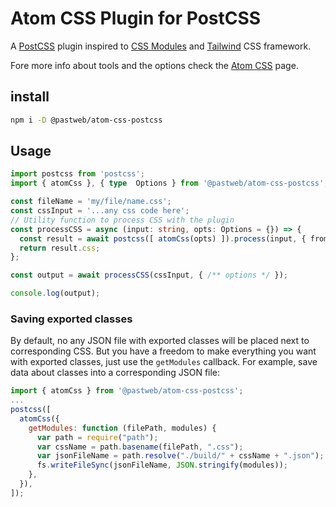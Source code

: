 # Atom CSS Plugin for PostCSS
A [PostCSS] plugin inspired to [CSS Modules] and [Tailwind] CSS framework.

[postcss]: https://github.com/postcss/postcss
[css modules]: https://github.com/css-modules/css-modules
[tailwind]: https://github.com/tailwindlabs/tailwindcss

Fore more info about tools and the options check the [Atom CSS](https://github.com/pastweb/atom-css/blob/master/README.md) page.

## install
```bash
npm i -D @pastweb/atom-css-postcss
```

## Usage
```ts
import postcss from 'postcss';
import { atomCss }, { type  Options } from '@pastweb/atom-css-postcss';

const fileName = 'my/file/name.css';
const cssInput = '...any css code here';
// Utility function to process CSS with the plugin
const processCSS = async (input: string, opts: Options = {}) => {
  const result = await postcss([ atomCss(opts) ]).process(input, { from: fileName });
  return result.css;
};

const output = await processCSS(cssInput, { /** options */ });

console.log(output);
```

### Saving exported classes

By default, no any JSON file with exported classes will be placed next to corresponding CSS.
But you have a freedom to make everything you want with exported classes, just
use the `getModules` callback. For example, save data about classes into a corresponding JSON file:

```js
import { atomCss } from '@pastweb/atom-css-postcss';
...
postcss([
  atomCss({
    getModules: function (filePath, modules) {
      var path = require("path");
      var cssName = path.basename(filePath, ".css");
      var jsonFileName = path.resolve("./build/" + cssName + ".json");
      fs.writeFileSync(jsonFileName, JSON.stringify(modules));
    },
  }),
]);
```
